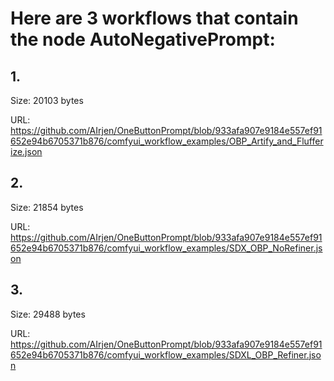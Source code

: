 # Here are 3 workflows that contain the node AutoNegativePrompt:

## 1. 

Size: 20103 bytes

URL: https://github.com/AIrjen/OneButtonPrompt/blob/933afa907e9184e557ef91652e94b6705371b876/comfyui_workflow_examples/OBP_Artify_and_Flufferize.json

## 2. 

Size: 21854 bytes

URL: https://github.com/AIrjen/OneButtonPrompt/blob/933afa907e9184e557ef91652e94b6705371b876/comfyui_workflow_examples/SDX_OBP_NoRefiner.json

## 3. 

Size: 29488 bytes

URL: https://github.com/AIrjen/OneButtonPrompt/blob/933afa907e9184e557ef91652e94b6705371b876/comfyui_workflow_examples/SDXL_OBP_Refiner.json

